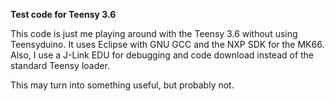 **Test code for Teensy 3.6**

This code is just me playing around with the Teensy 3.6 without using
Teensyduino.  It uses Eclipse with GNU GCC and the NXP SDK for the MK66.
Also, I use a J-Link EDU for debugging and code download instead of the
standard Teensy loader.

This may turn into something useful, but probably not.
 